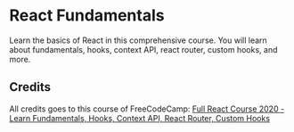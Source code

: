 # React Fundamentals

Learn the basics of React in this comprehensive course. You will learn about fundamentals, hooks, context API, react router, custom hooks, and more.

## Credits

All credits goes to this course of FreeCodeCamp: [Full React Course 2020 - Learn Fundamentals, Hooks, Context API, React Router, Custom Hooks](https://www.youtube.com/watch?v=4UZrsTqkcW4)

